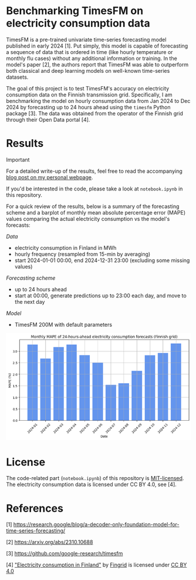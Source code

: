 # Benchmarking TimesFM on electricity consumption data

TimesFM is a pre-trained univariate time-series forecasting model published in early 2024 [1]. Put simply, this model is capable of forecasting a sequence of data that is ordered in time (like hourly temperature or monthly flu cases) without any additional information or training. In the model's paper [2], the authors report that TimesFM was able to outperform both classical and deep learning models on well-known time-series datasets.

The goal of this project is to test TimesFM's accuracy on electricity consumption data on the Finnish transmission grid. Specifically, I am benchmarking the model on hourly consumption data from Jan 2024 to Dec 2024 by forecasting up to 24 hours ahead using the `timesfm` Python package [3]. The data was obtained from the operator of the Finnish grid through their Open Data portal [4].



# Results

> [!IMPORTANT]
> For a detailed write-up of the results, feel free to read the accompanying [blog post on my personal webpage](https://rnd195.github.io/posts/tfm-electricity-consumption/).
>
> If you'd be interested in the code, please take a look at `notebook.ipynb` in this repository.

For a quick review of the results, below is a summary of the forecasting scheme and a barplot of monthly mean absolute percentage error (MAPE) values comparing the actual electricity consumption vs the model's forecasts:

*Data*

- electricity consumption in Finland in MWh
- hourly frequency (resampled from 15-min by averaging)
- start 2024-01-01 00:00, end 2024-12-31 23:00 (excluding some missing values)

*Forecasting scheme*

- up to 24 hours ahead
- start at 00:00, generate predictions up to 23:00 each day, and move to the next day

*Model*
- TimesFM 200M with default parameters

![image-20250121220652002](data/results.png)



# License

The code-related part (`notebook.ipynb`) of this repository is [MIT-licensed](https://github.com/rnd195/tfm-electricity-consumption/blob/main/LICENSE). The electricity consumption data is licensed under CC BY 4.0, see [4].



# References

[1] https://research.google/blog/a-decoder-only-foundation-model-for-time-series-forecasting/

[2] https://arxiv.org/abs/2310.10688

[3] https://github.com/google-research/timesfm

[4] ["Electricity consumption in Finland"](https://data.fingrid.fi/en/datasets/124) by [Fingrid](https://data.fingrid.fi/en) is licensed under [CC BY 4.0](https://creativecommons.org/licenses/by/4.0/)

